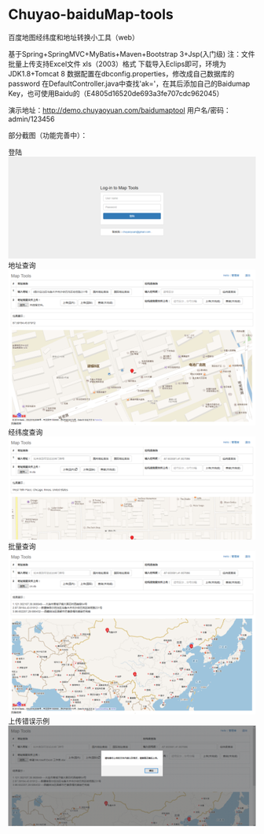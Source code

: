 # Chuyao-baiduMap-tools
百度地图经纬度和地址转换小工具（web）

基于Spring+SpringMVC+MyBatis+Maven+Bootstrap 3+Jsp(入门级)
注：文件批量上传支持Excel文件 xls（2003）格式
下载导入Eclips即可，环境为JDK1.8+Tomcat 8
数据配置在dbconfig.properties，修改成自己数据库的password
在DefaultController.java中查找'ak='，在其后添加自己的Baidumap Key，也可使用Baidu的（E4805d16520de693a3fe707cdc962045）

演示地址：http://demo.chuyaoyuan.com/baidumaptool
用户名/密码：admin/123456

部分截图（功能完善中）：

登陆
![login](https://raw.githubusercontent.com/Chuyaoyuan/Chuyao-baiduMap-tools/master/pic/login.png)
地址查询
![address](https://raw.githubusercontent.com/Chuyaoyuan/Chuyao-baiduMap-tools/master/pic/address.png)
经纬度查询
![lonlat](https://raw.githubusercontent.com/Chuyaoyuan/Chuyao-baiduMap-tools/master/pic/%E7%BB%8F%E7%BA%AC%E5%BA%A6.png)
批量查询
![long](https://raw.githubusercontent.com/Chuyaoyuan/Chuyao-baiduMap-tools/master/pic/file.png)
上传错误示例
![error](https://raw.githubusercontent.com/Chuyaoyuan/Chuyao-baiduMap-tools/master/pic/%E9%94%99%E8%AF%AF2.png)
